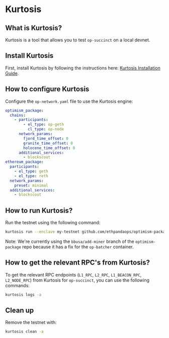 # Kurtosis

## What is Kurtosis?

Kurtosis is a tool that allows you to test `op-succinct` on a local devnet.

## Install Kurtosis

First, install Kurtosis by following the instructions here: [Kurtosis Installation Guide](https://docs.kurtosis.com/install/).

## How to configure Kurtosis

Configure the `op-network.yaml` file to use the Kurtosis engine:

```yaml
optimism_package:
  chains:
    - participants:
        - el_type: op-geth
          cl_type: op-node
      network_params:
        fjord_time_offset: 0
        granite_time_offset: 0
        holocene_time_offset: 0
      additional_services:
        - blockscout
ethereum_package:
  participants:
    - el_type: geth
    - el_type: reth
  network_params:
    preset: minimal
  additional_services:
    - blockscout
```

## How to run Kurtosis?

Run the testnet using the following command:

```bash
kurtosis run --enclave my-testnet github.com/ethpandaops/optimism-package@bbusa/add-miner --args-file op-network.yaml --image-download always
```

Note: We're currently using the `bbusa/add-miner` branch of the `optimism-package` repo because it has a fix for the `op-batcher` container.

## How to get the relevant RPC's from Kurtosis?

To get the relevant RPC endpoints (`L1_RPC`, `L2_RPC`, `L1_BEACON_RPC`, `L2_NODE_RPC`) from Kurtosis for `op-succinct`, you can use the following commands:

```bash
kurtosis logs -a
```

## Clean up

Remove the testnet with:

```bash
kurtosis clean -a
```